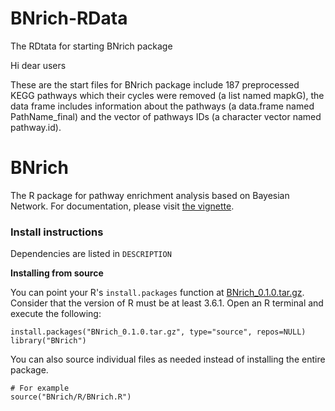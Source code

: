 # BNrich-RData
The RDtata for starting  BNrich package

Hi dear users

These are the start files for BNrich package include 187 preprocessed KEGG pathways 
which their cycles were removed (a list named mapkG), the data frame includes information about the pathways
(a data.frame named PathName_final) and the vector of pathways IDs (a character vector named pathway.id).
# BNrich
The R package for pathway enrichment analysis based on Bayesian Network. For documentation, please visit [the vignette](https://github.com/Samaneh-Bioinformatics/BNrich/blob/master/vignettes/BNrich-vignette.pdf).

### Install instructions

Dependencies are listed in `DESCRIPTION`

**Installing from source**

You can point your R's `install.packages` function at [BNrich_0.1.0.tar.gz](https://github.com/Samaneh-Bioinformatics/BNrich/raw/master/BNrich_0.1.0.tar.gz). Consider that the version of R must be at least 3.6.1. Open an R terminal and execute the following:

	install.packages("BNrich_0.1.0.tar.gz", type="source", repos=NULL)
	library("BNrich")


You can also source individual files as needed instead of installing the entire package.

	# For example
	source("BNrich/R/BNrich.R")
